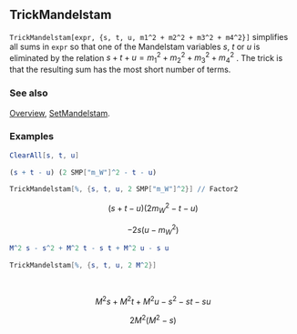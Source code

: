 ## TrickMandelstam

`TrickMandelstam[expr, {s, t, u, m1^2 + m2^2 + m3^2 + m4^2}]` simplifies all sums in `expr` so that one of the Mandelstam variables $s$, $t$ or $u$ is eliminated by the relation $s + t + u = m_1^2 + m_2^2 + m_3^2 + m_4^2$ . The trick is that the resulting sum has the most short number of terms.

### See also

[Overview](Extra/FeynCalc.md), [SetMandelstam](SetMandelstam.md).

### Examples

```mathematica
ClearAll[s, t, u] 
 
(s + t - u) (2 SMP["m_W"]^2 - t - u) 
 
TrickMandelstam[%, {s, t, u, 2 SMP["m_W"]^2}] // Factor2
```

$$(s+t-u) \left(2 m_W^2-t-u\right)$$

$$-2 s \left(u-m_W^2\right)$$

```mathematica
M^2 s - s^2 + M^2 t - s t + M^2 u - s u 
 
TrickMandelstam[%, {s, t, u, 2 M^2}] 
  
 

```

$$M^2 s+M^2 t+M^2 u-s^2-s t-s u$$

$$2 M^2 \left(M^2-s\right)$$